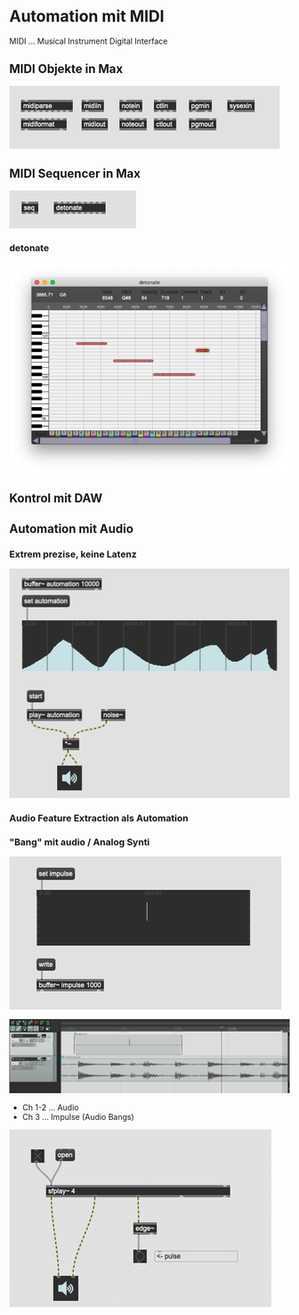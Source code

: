 # Automation mit MIDI


MIDI ... Musical Instrument Digital Interface

## MIDI Objekte in Max

![MIDI](K4/midi.png)

## MIDI Sequencer in Max

![MIDI](K4/seq.png)

### detonate

![detonate](K4/detonate.png)

## Kontrol mit DAW



## Automation mit Audio

### Extrem prezise, keine Latenz

![audioenv](K4/audioenv.png)


### Audio Feature Extraction als Automation





### "Bang" mit audio / Analog Synti

![impulse](K4/impulse_max.png)


![daw](K4/impulse_daw.png)

- Ch 1-2 ... Audio
- Ch 3 ... Impulse (Audio Bangs)

![pulse](K4/audiopulse.png)




